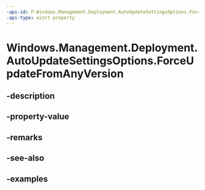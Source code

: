 ```yaml
---
-api-id: P:Windows.Management.Deployment.AutoUpdateSettingsOptions.ForceUpdateFromAnyVersion
-api-type: winrt property
---
```


# Windows.Management.Deployment.AutoUpdateSettingsOptions.ForceUpdateFromAnyVersion

<!--
public bool ForceUpdateFromAnyVersion { get; set; }
-->


## -description

## -property-value

## -remarks

## -see-also

## -examples


